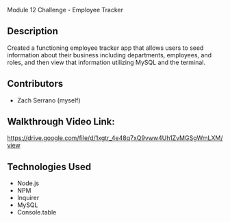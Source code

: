 Module 12 Challenge - Employee Tracker

## Description
Created a functioning employee tracker app that allows users to seed information about their business including departments, employees, and roles, and then view that information utilizing MySQL and the terminal.

## Contributors
- Zach Serrano (myself)

## Walkthrough Video Link:
https://drive.google.com/file/d/1xgtr_4e48q7xQ9vww4Uh1ZvMGSgWmLXM/view

## Technologies Used
- Node.js
- NPM
- Inquirer
- MySQL
- Console.table
